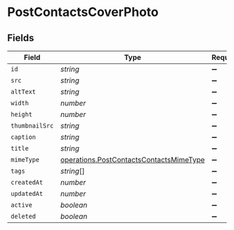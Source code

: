 # PostContactsCoverPhoto


## Fields

| Field                                                                                              | Type                                                                                               | Required                                                                                           | Description                                                                                        |
| -------------------------------------------------------------------------------------------------- | -------------------------------------------------------------------------------------------------- | -------------------------------------------------------------------------------------------------- | -------------------------------------------------------------------------------------------------- |
| `id`                                                                                               | *string*                                                                                           | :heavy_minus_sign:                                                                                 | N/A                                                                                                |
| `src`                                                                                              | *string*                                                                                           | :heavy_minus_sign:                                                                                 | N/A                                                                                                |
| `altText`                                                                                          | *string*                                                                                           | :heavy_minus_sign:                                                                                 | N/A                                                                                                |
| `width`                                                                                            | *number*                                                                                           | :heavy_minus_sign:                                                                                 | N/A                                                                                                |
| `height`                                                                                           | *number*                                                                                           | :heavy_minus_sign:                                                                                 | N/A                                                                                                |
| `thumbnailSrc`                                                                                     | *string*                                                                                           | :heavy_minus_sign:                                                                                 | N/A                                                                                                |
| `caption`                                                                                          | *string*                                                                                           | :heavy_minus_sign:                                                                                 | N/A                                                                                                |
| `title`                                                                                            | *string*                                                                                           | :heavy_minus_sign:                                                                                 | N/A                                                                                                |
| `mimeType`                                                                                         | [operations.PostContactsContactsMimeType](../../models/operations/postcontactscontactsmimetype.md) | :heavy_minus_sign:                                                                                 | N/A                                                                                                |
| `tags`                                                                                             | *string*[]                                                                                         | :heavy_minus_sign:                                                                                 | N/A                                                                                                |
| `createdAt`                                                                                        | *number*                                                                                           | :heavy_minus_sign:                                                                                 | N/A                                                                                                |
| `updatedAt`                                                                                        | *number*                                                                                           | :heavy_minus_sign:                                                                                 | N/A                                                                                                |
| `active`                                                                                           | *boolean*                                                                                          | :heavy_minus_sign:                                                                                 | N/A                                                                                                |
| `deleted`                                                                                          | *boolean*                                                                                          | :heavy_minus_sign:                                                                                 | N/A                                                                                                |